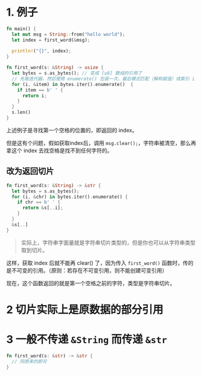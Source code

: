 # 1. 例子

``` rust
fn main() {
  let mut msg = String::from("hello world");
  let index = first_word(&msg);
  
  println!("{}", index);
}

fn first_word(s: &String) -> usize {
  let bytes = s.as_bytes(); // 变成 [u8] 数组的引用了
  // 先取迭代器，然后使用 enumerate() 包装一次，最后模式匹配（解构赋值）成索引 i 和数据引用 &item 的元组
  for (i, &item) in bytes.iter().enumerate()  {
  	if item == b' ' {
      return i;
    }
  }
  s.len()
}
```

上述例子是寻找第一个空格的位置的，即返回的 index。

但是这有个问题，假如获取index后，调用 `msg.clear();`，字符串被清空，那么再拿这个 index 去找空格是找不到任何字符的。

## 改为返回切片

``` rust
fn first_word(s: &String) -> &str {
  let bytes = s.as_bytes();
  for (i, &chr) in bytes.iter().enumerate() {
    if chr == b' ' {
      return &s[..i];
    }
  }
  &s[..]
}
```

> 实际上，字符串字面量就是字符串切片类型的，但是你也可以从字符串类型取到切片。

这样，获取 index 后就不能再 clear() 了，因为传入 `first_word()` 函数时，传的是不可变的引用。（原则：若存在不可变引用，则不能创建可变引用）

现在，这个函数返回的就是第一个空格之前的字符，类型是字符串切片。

# 2 切片实际上是原数据的部分引用



# 3 一般不传递 `&String` 而传递 `&str`

``` rust
fn first_word(s: &str) -> &str {
  // 同原来的即可
}
```

